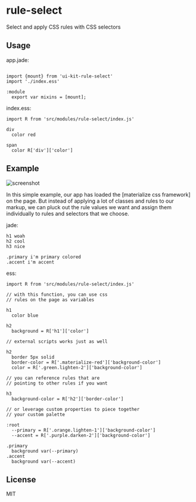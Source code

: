 # rule-select

Select and apply CSS rules with CSS selectors

## Usage

app.jade:

```jade

import {mount} from 'ui-kit-rule-select'
import './index.ess'

:module
  export var mixins = [mount];
```

index.ess:

```
import R from 'src/modules/rule-select/index.js'

div
  color red

span
  color R['div']['color']
```

## Example

![screenshot](http://imgur.com/Vcy6DzJ)

In this simple example, our app has loaded the [materialize css framework] on
the page. But instead of applying a lot of classes and rules to our markup, we
can pluck out the rule values we want and assign them individually to rules
and selectors that we choose.

jade:

```jade
h1 woah
h2 cool
h3 nice

.primary i'm primary colored
.accent i'm accent
```

ess:

```stylus
import R from 'src/modules/rule-select/index.js'

// with this function, you can use css
// rules on the page as variables

h1
  color blue

h2
  background = R['h1']['color']

// external scripts works just as well

h2
  border 5px solid
  border-color = R['.materialize-red']['background-color']
  color = R['.green.lighten-2']['background-color']

// you can reference rules that are
// pointing to other rules if you want

h3
  background-color = R['h2']['border-color']

// or leverage custom properties to piece together
// your custom palette

:root
  --primary = R['.orange.lighten-1']['background-color']
  --accent = R['.purple.darken-2']['background-color']

.primary
  background var(--primary)
.accent
  background var(--accent)
```

## License

MIT
